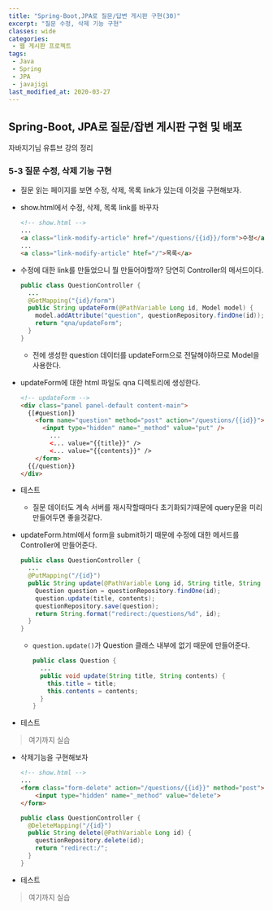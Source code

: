 ```yaml
---
title: "Spring-Boot,JPA로 질문/답변 게시판 구현(30)"
excerpt: "질문 수정, 삭제 기능 구현"
classes: wide
categories:
 - 웹 게시판 프로젝트
tags:
 - Java
 - Spring
 - JPA
 - javajigi
last_modified_at: 2020-03-27
---
```




## Spring-Boot, JPA로 질문/잡변 게시판 구현 및 배포

자바지기님 유튜브 강의 정리

### 5-3 질문 수정, 삭제 기능 구현

* 질문 읽는 페이지를 보면 수정, 삭제, 목록 link가 있는데 이것을 구현해보자.

* show.html에서 수정, 삭제, 목록 link를 바꾸자

  ```html
  <!-- show.html -->
  ...
  <a class="link-modify-article" href="/questions/{{id}}/form">수정</a>
  ...
  <a class="link-modify-article" htef="/">목록</a>
  ```

* 수정에 대한 link를 만들었으니 뭘 만들어야할까? 당연히 Controller의 메서드이다.

  ```java
  public class QuestionController {
    ...
    @GetMapping("{id}/form")
    public String updateForm(@PathVariable Long id, Model model) {
      model.addAttribute("question", questionRepository.findOne(id));
      return "qna/updateForm";
    }
  }
  ```

  * 전에 생성한 question 데이터를 updateForm으로 전달해야하므로 Model을 사용한다.

* updateForm에 대한 html 파일도 qna 디렉토리에 생성한다.

  ```html
  <!-- updateForm -->
  <div class="panel panel-default content-main">
    {[#question]}
      <form name="question" method="post" action="/questions/{{id}}">
        <input type="hidden" name="_method" value="put" />
          ...
          <... value="{{title}}" />
          <... value="{{contents}}" />
      </form>
    {{/question}}
  </div>
  ```

* 테스트

  * 질문 데이터도 계속 서버를 재시작할때마다 초기화되기때문에 query문을 미리 만들어두면 좋을것같다.

* updateForm.html에서 form을 submit하기 때문에 수정에 대한 메서드를 Controller에 만들어준다.

  ```java
  public class QuestionController {
    ...
    @PutMapping("/{id}")
    public String update(@PathVariable Long id, String title, String contents) {
      Question question = questionRepository.findOne(id);
      question.update(title, contents);
      questionRepository.save(question);
      return String.format("redirect:/questions/%d", id);
    }
  }
  ```

  * `question.update()`가 Question 클래스 내부에 없기 때문에 만들어준다.

    ```java
    public class Question {
      ...
      public void update(String title, String contents) {
        this.title = title;
        this.contents = contents;
      }
    }
    ```

* 테스트

> 여기까지 실습

* 삭제기능을 구현해보자

  ```html
  <!-- show.html -->
  ...
  <form class="form-delete" action="/questions/{{id}}" method="post">
      <input type="hidden" name="_method" value="delete">
  </form>
  ```

  ```java
  public class QuestionController {
    @DeleteMapping("/{id}")
    public String delete(@PathVariable Long id) {
      questionRepository.delete(id);
      return "redirect:/";
    }
  }
  ```

* 테스트

> 여기까지 실습